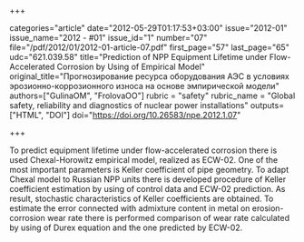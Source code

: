 +++

categories="article"
date="2012-05-29T01:17:53+03:00"
issue="2012-01"
issue_name="2012 - #01"
issue_id="1"
number="07"
file="/pdf/2012/01/2012-01-article-07.pdf"
first_page="57"
last_page="65"
udc="621.039.58"
title="Prediction of NPP Equipment Lifetime under Flow-Accelerated Corrosion by Using of Empirical Model"
original_title="Прогнозирование ресурса оборудования АЭС в условиях эрозионно-коррозионного износа на основе эмпирической модели"
authors=["GulinaOM", "FrolovaOO"]
rubric = "safety"
rubric_name = "Global safety, reliability and diagnostics of nuclear power installations"
outputs=["HTML", "DOI"]
doi="https://doi.org/10.26583/npe.2012.1.07"

+++

To predict equipment lifetime under flow-accelerated corrosion there is used Chexal-Horowitz empirical model, realized as ECW-02. One of the most important parameters is Keller coefficient of pipe geometry. To adapt Chexal model to Russian NPP units there is developed procedure of Keller coefficient estimation by using of control data and ECW-02 prediction. As result, stochastic characteristics of Keller coefficients are obtained. To estimate the error connected with admixture content in metal on erosion-corrosion wear rate there is performed comparison of wear rate calculated by using of Durex equation and the one predicted by ECW-02.